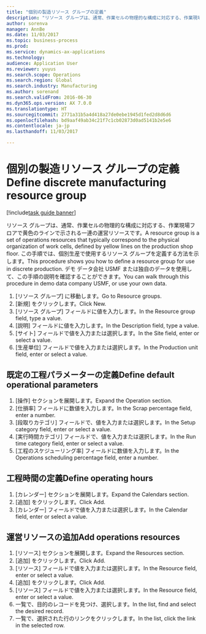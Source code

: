 ```yaml
--- 
title: "個別の製造リソース グループの定義"
description: "リソース グループは、通常、作業セルの物理的な構成に対応する、作業現場フロアで黄色のラインで示される一連の運営リソースです。"
author: sorenva
manager: AnnBe
ms.date: 11/03/2017
ms.topic: business-process
ms.prod: 
ms.service: dynamics-ax-applications
ms.technology: 
audience: Application User
ms.reviewer: yuyus
ms.search.scope: Operations
ms.search.region: Global
ms.search.industry: Manufacturing
ms.author: sorenand
ms.search.validFrom: 2016-06-30
ms.dyn365.ops.version: AX 7.0.0
ms.translationtype: HT
ms.sourcegitcommit: 2771a31b5a4d418a27de0ebe1945d1fed2d8d6d6
ms.openlocfilehash: bd9aaf49ab34c21f7c1cb02873d0ad5141b2e5e6
ms.contentlocale: ja-jp
ms.lasthandoff: 11/03/2017

---
```

# <a name="define-discrete-manufacturing-resource-group"></a><span data-ttu-id="eb5f6-103">個別の製造リソース グループの定義</span><span class="sxs-lookup"><span data-stu-id="eb5f6-103">Define discrete manufacturing resource group</span></span>

[!include[task guide banner](../../includes/task-guide-banner.md)]

<span data-ttu-id="eb5f6-104">リソース グループは、通常、作業セルの物理的な構成に対応する、作業現場フロアで黄色のラインで示される一連の運営リソースです。</span><span class="sxs-lookup"><span data-stu-id="eb5f6-104">A resource group is a set of operations resources that typically correspond to the physical organization of work cells, defined by yellow lines on the production shop floor.</span></span> <span data-ttu-id="eb5f6-105">この手順では、個別生産で使用するリソース グループを定義する方法を示します。</span><span class="sxs-lookup"><span data-stu-id="eb5f6-105">This procedure shows you how to define a resource group for use in discrete production.</span></span> <span data-ttu-id="eb5f6-106">デモ データ会社 USMF または独自のデータを使用して、この手順の説明を確認することができます。</span><span class="sxs-lookup"><span data-stu-id="eb5f6-106">You can walk through this procedure in demo data company USMF, or use your own data.</span></span>

1. <span data-ttu-id="eb5f6-107">[リソース グループ] に移動します。</span><span class="sxs-lookup"><span data-stu-id="eb5f6-107">Go to Resource groups.</span></span>
2. <span data-ttu-id="eb5f6-108">[新規] をクリックします。</span><span class="sxs-lookup"><span data-stu-id="eb5f6-108">Click New.</span></span>
3. <span data-ttu-id="eb5f6-109">[リソース グループ] フィールドに値を入力します。</span><span class="sxs-lookup"><span data-stu-id="eb5f6-109">In the Resource group field, type a value.</span></span>
4. <span data-ttu-id="eb5f6-110">[説明] フィールドに値を入力します。</span><span class="sxs-lookup"><span data-stu-id="eb5f6-110">In the Description field, type a value.</span></span>
5. <span data-ttu-id="eb5f6-111">[サイト] フィールドで値を入力または選択します。</span><span class="sxs-lookup"><span data-stu-id="eb5f6-111">In the Site field, enter or select a value.</span></span>
6. <span data-ttu-id="eb5f6-112">[生産単位] フィールドで値を入力または選択します。</span><span class="sxs-lookup"><span data-stu-id="eb5f6-112">In the Production unit field, enter or select a value.</span></span>

## <a name="define-default-operational-parameters"></a><span data-ttu-id="eb5f6-113">既定の工程パラメーターの定義</span><span class="sxs-lookup"><span data-stu-id="eb5f6-113">Define default operational parameters</span></span>
1. <span data-ttu-id="eb5f6-114">[操作] セクションを展開します。</span><span class="sxs-lookup"><span data-stu-id="eb5f6-114">Expand the Operation section.</span></span>
2. <span data-ttu-id="eb5f6-115">[仕損率] フィールドに数値を入力します。</span><span class="sxs-lookup"><span data-stu-id="eb5f6-115">In the Scrap percentage field, enter a number.</span></span>
3. <span data-ttu-id="eb5f6-116">[段取りカテゴリ] フィールドで、値を入力または選択します。</span><span class="sxs-lookup"><span data-stu-id="eb5f6-116">In the Setup category field, enter or select a value.</span></span>
4. <span data-ttu-id="eb5f6-117">[実行時間カテゴリ] フィールドで、値を入力または選択します。</span><span class="sxs-lookup"><span data-stu-id="eb5f6-117">In the Run time category field, enter or select a value.</span></span>
5. <span data-ttu-id="eb5f6-118">[工程のスケジューリング率] フィールドに数値を入力します。</span><span class="sxs-lookup"><span data-stu-id="eb5f6-118">In the Operations scheduling percentage field, enter a number.</span></span>

## <a name="define-operating-hours"></a><span data-ttu-id="eb5f6-119">工程時間の定義</span><span class="sxs-lookup"><span data-stu-id="eb5f6-119">Define operating hours</span></span>
1. <span data-ttu-id="eb5f6-120">[カレンダー] セクションを展開します。</span><span class="sxs-lookup"><span data-stu-id="eb5f6-120">Expand the Calendars section.</span></span>
2. <span data-ttu-id="eb5f6-121">[追加] をクリックします。</span><span class="sxs-lookup"><span data-stu-id="eb5f6-121">Click Add.</span></span>
3. <span data-ttu-id="eb5f6-122">[カレンダー] フィールドで値を入力または選択します。</span><span class="sxs-lookup"><span data-stu-id="eb5f6-122">In the Calendar field, enter or select a value.</span></span>

## <a name="add-operations-resources"></a><span data-ttu-id="eb5f6-123">運営リソースの追加</span><span class="sxs-lookup"><span data-stu-id="eb5f6-123">Add operations resources</span></span>
1. <span data-ttu-id="eb5f6-124">[リソース] セクションを展開します。</span><span class="sxs-lookup"><span data-stu-id="eb5f6-124">Expand the Resources section.</span></span>
2. <span data-ttu-id="eb5f6-125">[追加] をクリックします。</span><span class="sxs-lookup"><span data-stu-id="eb5f6-125">Click Add.</span></span>
3. <span data-ttu-id="eb5f6-126">[リソース] フィールドで値を入力または選択します。</span><span class="sxs-lookup"><span data-stu-id="eb5f6-126">In the Resource field, enter or select a value.</span></span>
4. <span data-ttu-id="eb5f6-127">[追加] をクリックします。</span><span class="sxs-lookup"><span data-stu-id="eb5f6-127">Click Add.</span></span>
5. <span data-ttu-id="eb5f6-128">[リソース] フィールドで値を入力または選択します。</span><span class="sxs-lookup"><span data-stu-id="eb5f6-128">In the Resource field, enter or select a value.</span></span>
6. <span data-ttu-id="eb5f6-129">一覧で、目的のレコードを見つけ、選択します。</span><span class="sxs-lookup"><span data-stu-id="eb5f6-129">In the list, find and select the desired record.</span></span>
7. <span data-ttu-id="eb5f6-130">一覧で、選択された行のリンクをクリックします。</span><span class="sxs-lookup"><span data-stu-id="eb5f6-130">In the list, click the link in the selected row.</span></span>



